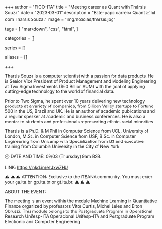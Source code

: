 +++
author = "FICO-ITA"
title = "Meeting career as Quant with Thársis Souza"
date = "2023-03-01"
description = "Bate-papo carreira Quant 📈 📊 com Thársis Souza."
image = "img/noticias/tharsis.jpg"

tags = [
    "markdown",
    "css",
    "html",
]

categories = []

series = []

aliases = []

+++

Tharsis Souza is a computer scientist with a passion for data products. He is Senior Vice President of Product Management and Modeling Engineering at Two Sigma Investments ($60 Billion AUM) with the goal of applying cutting-edge technology to the world of financial data.

Prior to Two Sigma, he spent over 10 years delivering new technology products at a variety of companies, from Silicon Valley startups to Fortune 500 in the US, Brazil and UK. He is an author of academic publications and a regular speaker at academic and business conferences. He is also a mentor to students and professionals representing ethnic-racial minorities.

Tharsis is a Ph.D. & M.Phil in Computer Science from UCL, University of London, M.Sc. in Computer Science from USP, B.Sc. in Computer Engineering from Unicamp with Specialization from B3 and executive training from Columbia University in the City of New York

🕘 DATE AND TIME: 09/03 (Thursday) 9am BSB.

LINK: https://lnkd.in/ezJxwZHU

⚠ ⚠ ⚠ ATTENTION: Exclusive to the ITEANA community. You must enter your ga.ita.br, gp.ita.br or gt.ita.br. ⚠ ⚠ ⚠

ABOUT THE EVENT:

The meeting is an event within the module Machine Learning in Quantitative Finance organized by professors Vitor Curtis, Michel Leles and Elton Sbruzzi. This module belongs to the  Postgraduate Program in Operational Research Unifesp-ITA Operacional Unifesp-ITA and Postgraduate Program Electronic and Computer Engineering

<!-- Para o programa da disciplina, visite https://lnkd.in/ebj3biXi -->